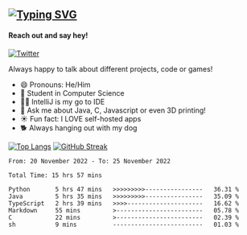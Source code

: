## [![Typing SVG](https://readme-typing-svg.demolab.com?font=Fira+Code&size=24&duration=4000&pause=500&color=37DCFF&width=435&lines=Programming+;Exploring;Learning;Gaming)](https://github.com/DynamicApproach?tab=repositories)
#### Reach out and say hey!
[![Twitter](https://img.shields.io/twitter/url/https/twitter.com/FailedToParse.svg?style=social&label=%20%40FailedToParse)](https://twitter.com/FailedToParse)


Always happy to talk about different projects, code or games!

- 😄 Pronouns: He/Him
- 🔭 Student in Computer Science
- 🧑‍💻 IntelliJ is my go to IDE
- 💬 Ask me about Java, C, Javascript or even 3D printing!
- ☀️ Fun fact: I LOVE self-hosted apps
- 🐕 Always hanging out with my dog

[![Top Langs](https://github-readme-stats.vercel.app/api/top-langs/?username=Dynamicapproach&layout=compact&show_icons=true&card_width=300px&card_height=400px&theme=radical#gh-dark-mode-only)](https://github.com/DynamicApproach?tab=repositories)
[![GitHub Streak](https://streak-stats.demolab.com?user=DynamicApproach&theme=dark&hide_border=true&date_format=M%20j%5B%2C%20Y%5D&currStreakLabel=3F40DD&background=00000042&sideLabels=17DDA&c)](https://github.com/DynamicApproach?tab=repositories)

<!--START_SECTION:waka-->

```text
From: 20 November 2022 - To: 25 November 2022

Total Time: 15 hrs 57 mins

Python       5 hrs 47 mins   >>>>>>>>>----------------   36.31 %
Java         5 hrs 35 mins   >>>>>>>>>----------------   35.09 %
TypeScript   2 hrs 39 mins   >>>>---------------------   16.62 %
Markdown     55 mins         >------------------------   05.78 %
C            22 mins         >------------------------   02.39 %
sh           9 mins          -------------------------   01.03 %
```

<!--END_SECTION:waka-->
